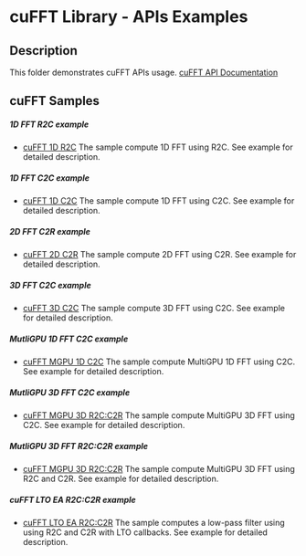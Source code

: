 # cuFFT Library - APIs Examples
## Description
This folder demonstrates cuFFT APIs usage.
[cuFFT API Documentation](https://docs.nvidia.com/cuda/cufft/index.html)
## cuFFT Samples
##### 1D FFT R2C example
* [cuFFT 1D R2C](1d_r2c/)
    The sample compute 1D FFT using R2C. See example for detailed description.
##### 1D FFT C2C example
* [cuFFT 1D C2C](1d_c2c/)
    The sample compute 1D FFT using C2C. See example for detailed description.
    
##### 2D FFT C2R example
* [cuFFT 2D C2R](2d_c2r/)
    The sample compute 2D FFT using C2R. See example for detailed description.
##### 3D FFT C2C example
* [cuFFT 3D C2C](3d_c2c/)
    The sample compute 3D FFT using C2C. See example for detailed description.
##### MutliGPU 1D FFT C2C example
* [cuFFT MGPU 1D C2C](1d_mgpu_c2c/)
    The sample compute MultiGPU 1D FFT using C2C. See example for detailed description.
##### MutliGPU 3D FFT C2C example
* [cuFFT MGPU 3D R2C:C2R](3d_mgpu_c2c/)
    The sample compute MultiGPU 3D FFT using C2C. See example for detailed description.
##### MutliGPU 3D FFT R2C:C2R example
* [cuFFT MGPU 3D R2C:C2R](3d_mgpu_r2c_c2r/)
    The sample compute MultiGPU 3D FFT using R2C and C2R. See example for detailed description.
##### cuFFT LTO EA R2C:C2R example
* [cuFFT LTO EA R2C:C2R](lto_ea/)
    The sample computes a low-pass filter using using R2C and C2R with LTO callbacks. See example for detailed description.
